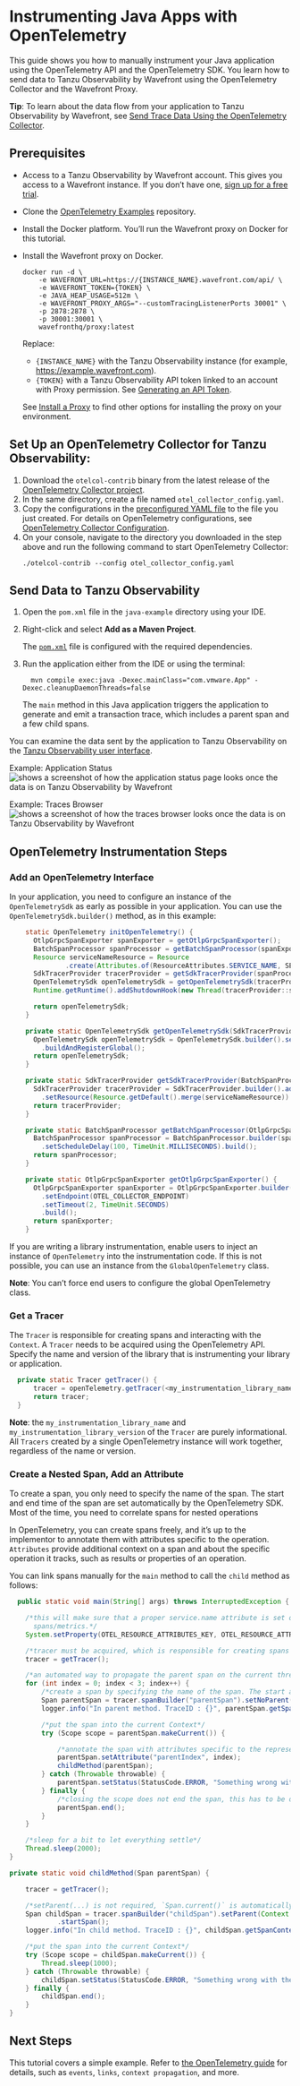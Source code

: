 # Instrumenting Java Apps with OpenTelemetry

This guide shows you how to manually instrument your Java application using the OpenTelemetry API and the OpenTelemetry SDK. You learn how to send data to Tanzu Observability by Wavefront using the OpenTelemetry Collector and the Wavefront Proxy. 

**Tip**: To learn about the data flow from your application to Tanzu Observability by Wavefront, see [Send Trace Data Using the OpenTelemetry Collector](https://docs.wavefront.com/http://localhost:4000/opentelemetry_tracing.html#send-data-using-the-opentelemetry-collector-and-the-wavefront-proxy).

## Prerequisites

* Access to a Tanzu Observability by Wavefront account. This gives you access to a Wavefront instance. 
    If you don’t have one, [sign up for a free trial](https://tanzu.vmware.com/observability-trial).
* Clone the [OpenTelemetry Examples](https://github.com/wavefrontHQ/opentelemetry-examples) repository.
* Install the Docker platform. You’ll run the Wavefront proxy on Docker for this tutorial.
* Install the Wavefront proxy on Docker.
    ```
    docker run -d \
        -e WAVEFRONT_URL=https://{INSTANCE_NAME}.wavefront.com/api/ \
        -e WAVEFRONT_TOKEN={TOKEN} \
        -e JAVA_HEAP_USAGE=512m \
        -e WAVEFRONT_PROXY_ARGS="--customTracingListenerPorts 30001" \
        -p 2878:2878 \
        -p 30001:30001 \
        wavefronthq/proxy:latest
    ```
    Replace:
    * `{INSTANCE_NAME}` with the Tanzu Observability instance (for example, https://example.wavefront.com).
    * `{TOKEN}` with a Tanzu Observability API token linked to an account with Proxy permission.
      See [Generating an API Token](https://docs.wavefront.com/wavefront_api.html#generating-an-api-token).
    
    See [Install a Proxy](http://docs.wavefront.com/proxies_installing.html#install-a-proxy) to find other options for installing the proxy on your environment.
    
## Set Up an OpenTelemetry Collector for Tanzu Observability:

1. Download the `otelcol-contrib` binary from the latest release of the [OpenTelemetry Collector project](https://github.com/open-telemetry/opentelemetry-collector-releases/releases).
1. In the same directory, create a file named `otel_collector_config.yaml`.
1. Copy the configurations in the [preconfigured YAML file](https://github.com/wavefrontHQ/opentelemetry-examples/blob/master/otel_collector_config.yaml) to the file you just created. For details on OpenTelemetry configurations, see [OpenTelemetry Collector Configuration](https://opentelemetry.io/docs/collector/configuration/).
1. On your console, navigate to the directory you downloaded in the step above and run the following command to start OpenTelemetry Collector:
    ```
    ./otelcol-contrib --config otel_collector_config.yaml
    ```
      
## Send Data to Tanzu Observability

1. Open the `pom.xml` file in the `java-example` directory using your IDE.
1. Right-click and select **Add as a Maven Project**.

    The [```pom.xml```](https://github.com/wavefrontHQ/opentelemetry-examples/blob/master/java-example/pom.xml)
  file is configured with the required dependencies.

2. Run the application either from the IDE or using the terminal: 
    ```
      mvn compile exec:java -Dexec.mainClass="com.vmware.App" -Dexec.cleanupDaemonThreads=false 
    ```

    The ```main``` method in this Java application triggers the application to generate and emit a transaction trace, which includes a parent span and a few child spans.

You can examine the data sent by the application to Tanzu Observability on the [Tanzu Observability user interface](https://docs.wavefront.com/tracing_ui_overview.html).

Example: Application Status
![shows a screenshot of how the application status page looks once the data is on Tanzu Observability by Wavefront](images/java_examples_collector_app_status.png)

Example: Traces Browser
![shows a screenshot of how the traces browser looks once the data is on Tanzu Observability by Wavefront](images/java_examples_collector_traces_browser.png)

## OpenTelemetry Instrumentation Steps

### Add an OpenTelemetry Interface

In your application, you need to configure an instance of the `OpenTelemetrySdk` as early as possible in your application. You can use the `OpenTelemetrySdk.builder()` method, as in this example:

```java
    static OpenTelemetry initOpenTelemetry() {
      OtlpGrpcSpanExporter spanExporter = getOtlpGrpcSpanExporter();
      BatchSpanProcessor spanProcessor = getBatchSpanProcessor(spanExporter);
      Resource serviceNameResource = Resource
              .create(Attributes.of(ResourceAttributes.SERVICE_NAME, SERVICE_NAME));
      SdkTracerProvider tracerProvider = getSdkTracerProvider(spanProcessor, serviceNameResource);
      OpenTelemetrySdk openTelemetrySdk = getOpenTelemetrySdk(tracerProvider);
      Runtime.getRuntime().addShutdownHook(new Thread(tracerProvider::shutdown));

      return openTelemetrySdk;
    }

    private static OpenTelemetrySdk getOpenTelemetrySdk(SdkTracerProvider tracerProvider) {
      OpenTelemetrySdk openTelemetrySdk = OpenTelemetrySdk.builder().setTracerProvider(tracerProvider)
        .buildAndRegisterGlobal();
      return openTelemetrySdk;
    }

    private static SdkTracerProvider getSdkTracerProvider(BatchSpanProcessor spanProcessor, Resource serviceNameResource) {
      SdkTracerProvider tracerProvider = SdkTracerProvider.builder().addSpanProcessor(spanProcessor)
        .setResource(Resource.getDefault().merge(serviceNameResource)).build();
      return tracerProvider;
    }

    private static BatchSpanProcessor getBatchSpanProcessor(OtlpGrpcSpanExporter spanExporter) {
      BatchSpanProcessor spanProcessor = BatchSpanProcessor.builder(spanExporter)
        .setScheduleDelay(100, TimeUnit.MILLISECONDS).build();
      return spanProcessor;
    }

    private static OtlpGrpcSpanExporter getOtlpGrpcSpanExporter() {
      OtlpGrpcSpanExporter spanExporter = OtlpGrpcSpanExporter.builder()
        .setEndpoint(OTEL_COLLECTOR_ENDPOINT)
        .setTimeout(2, TimeUnit.SECONDS)
        .build();
      return spanExporter;
    }
```
If you are writing a library instrumentation, enable users to inject an instance of `OpenTelemetry` into the instrumentation code. If this is not possible, you can use an instance from the `GlobalOpenTelemetry` class. 
  
**Note**: You can’t force end users to configure the global OpenTelemetry class.

### Get a Tracer
The `Tracer` is responsible for creating spans and interacting with the `Context`. A `Tracer` needs to be acquired using the OpenTelemetry API. Specify the name and version of the library that is instrumenting your library or application.

```java
  private static Tracer getTracer() {
      tracer = openTelemetry.getTracer(<my_instrumentation_library_name>, <my_instrumentation_library_version>);         
      return tracer;
  }
```
**Note**: the ```my_instrumentation_library_name``` and ```my_instrumentation_library_version``` of the `Tracer` are purely informational. All `Tracers` created by a single OpenTelemetry instance will work together, regardless of the name or version.

### Create a Nested Span, Add an Attribute

To create a span, you only need to specify the name of the span. The start and end time of the span are set automatically by the OpenTelemetry SDK. Most of the time, you need to correlate spans for nested operations

In OpenTelemetry, you can create spans freely, and it’s up to the implementor to annotate them with attributes specific to the operation. `Attributes` provide additional context on a span and about the specific operation it tracks, such as results or properties of an operation.

You can link spans manually for the `main` method to call the `child` method as follows:
  
```java
  public static void main(String[] args) throws InterruptedException {

    /*this will make sure that a proper service.name attribute is set on all the
      spans/metrics.*/
    System.setProperty(OTEL_RESOURCE_ATTRIBUTES_KEY, OTEL_RESOURCE_ATTRIBUTES_VALUE);

    /*tracer must be acquired, which is responsible for creating spans and interacting with the Context*/
    tracer = getTracer();

    /*an automated way to propagate the parent span on the current thread*/
    for (int index = 0; index < 3; index++) {
        /*create a span by specifying the name of the span. The start and end time of the span is automatically set by the OpenTelemetry SDK*/
        Span parentSpan = tracer.spanBuilder("parentSpan").setNoParent().startSpan();
        logger.info("In parent method. TraceID : {}", parentSpan.getSpanContext().getTraceIdAsHexString());

        /*put the span into the current Context*/
        try (Scope scope = parentSpan.makeCurrent()) {

            /*annotate the span with attributes specific to the represented operation, to provide additional context*/
            parentSpan.setAttribute("parentIndex", index);
            childMethod(parentSpan);
        } catch (Throwable throwable) {
            parentSpan.setStatus(StatusCode.ERROR, "Something wrong with the parent span");
        } finally {
            /*closing the scope does not end the span, this has to be done manually*/
            parentSpan.end();
        }
    }

    /*sleep for a bit to let everything settle*/
    Thread.sleep(2000);
}

private static void childMethod(Span parentSpan) {

    tracer = getTracer();

    /*setParent(...) is not required, `Span.current()` is automatically added as the parent*/
    Span childSpan = tracer.spanBuilder("childSpan").setParent(Context.current().with(parentSpan))
            .startSpan();
    logger.info("In child method. TraceID : {}", childSpan.getSpanContext().getTraceIdAsHexString());

    /*put the span into the current Context*/
    try (Scope scope = childSpan.makeCurrent()) {
        Thread.sleep(1000);
    } catch (Throwable throwable) {
        childSpan.setStatus(StatusCode.ERROR, "Something wrong with the child span");
    } finally {
        childSpan.end();
    }
}
```

## Next Steps

This tutorial covers a simple example. Refer to [the OpenTelemetry guide](https://opentelemetry.io/docs/instrumentation/java/manual_instrumentation/) for details, such as `events`, `links`, `context propagation`, and more.
